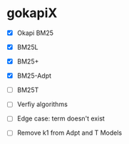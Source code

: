 # gokapiX

- [x] Okapi BM25
- [x] BM25L
- [x] BM25+
- [x] BM25-Adpt
- [ ] BM25T 

- [ ] Verfiy algorithms
- [ ] Edge case: term doesn't exist
- [ ] Remove k1 from Adpt and T Models
